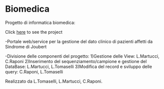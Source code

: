 Biomedica
=====================

Progetto di informatica biomedica:

Click [here](http://localhost/informatica_biomedica/Portale/view/HomePage.php) to see the project

-Portale web/service per la gestione del dato clinico di pazienti affetti da Sindrome di Joubert

-Divisione delle componenti del progetto:
  1)Gestione delle View: L.Martucci, C.Raponi
  2)Inserimento del sequenziamento/campione e gestione del DataBase: L.Martucci, L.Tomaselli
  3)Modifica del record e sviluppo delle query: C.Raponi, L.Tomaselli
  
  
Realizzato da L.Tomaselli, L.Martucci, C.Raponi.


